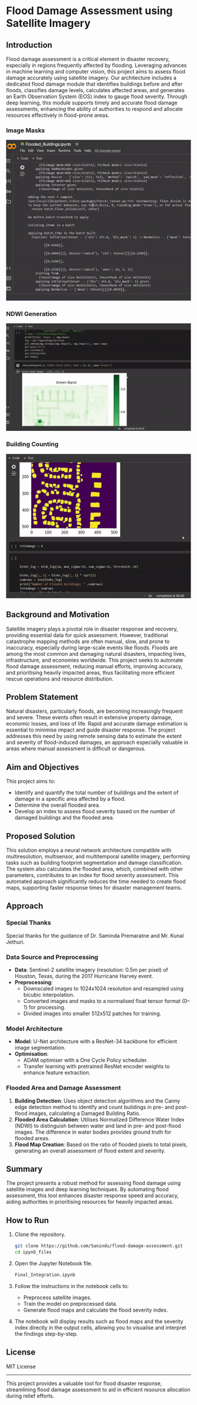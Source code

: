 # Flood Damage Assessment using Satellite Imagery

## Introduction

Flood damage assessment is a critical element in disaster recovery, especially in regions frequently affected by flooding. Leveraging advances in machine learning and computer vision, this project aims to assess flood damage accurately using satellite imagery. Our architecture includes a dedicated flood damage module that identifies buildings before and after floods, classifies damage levels, calculates affected areas, and generates an Earth Observation System (EOS) index to gauge flood severity. Through deep learning, this module supports timely and accurate flood damage assessments, enhancing the ability of authorities to respond and allocate resources effectively in flood-prone areas.

### Image Masks
![](https://github.com/Sanindu/EOS/blob/main/eosv1.gif)

### NDWI Generation

![](https://github.com/Sanindu/EOS/blob/main/eosv2.gif)

### Building Counting

![](https://github.com/Sanindu/EOS/blob/main/eosv3.gif)


## Background and Motivation

Satellite imagery plays a pivotal role in disaster response and recovery, providing essential data for quick assessment. However, traditional catastrophe mapping methods are often manual, slow, and prone to inaccuracy, especially during large-scale events like floods. Floods are among the most common and damaging natural disasters, impacting lives, infrastructure, and economies worldwide. This project seeks to automate flood damage assessment, reducing manual efforts, improving accuracy, and prioritising heavily impacted areas, thus facilitating more efficient rescue operations and resource distribution.

## Problem Statement

Natural disasters, particularly floods, are becoming increasingly frequent and severe. These events often result in extensive property damage, economic losses, and loss of life. Rapid and accurate damage estimation is essential to minimise impact and guide disaster response. The project addresses this need by using remote sensing data to estimate the extent and severity of flood-induced damages, an approach especially valuable in areas where manual assessment is difficult or dangerous.

## Aim and Objectives

This project aims to:
- Identify and quantify the total number of buildings and the extent of damage in a specific area affected by a flood.
- Determine the overall flooded area.
- Develop an index to assess flood severity based on the number of damaged buildings and the flooded area.

## Proposed Solution

This solution employs a neural network architecture compatible with multiresolution, multisensor, and multitemporal satellite imagery, performing tasks such as building footprint segmentation and damage classification. The system also calculates the flooded area, which, combined with other parameters, contributes to an index for flood severity assessment. This automated approach significantly reduces the time needed to create flood maps, supporting faster response times for disaster management teams.

## Approach

### Special Thanks
Special thanks for the guidance of Dr. Saminda Premaratne and Mr. Kunal Jethuri.

### Data Source and Preprocessing
- **Data**: Sentinel-2 satellite imagery (resolution: 0.5m per pixel) of Houston, Texas, during the 2017 Hurricane Harvey event.
- **Preprocessing**: 
  - Downscaled images to 1024x1024 resolution and resampled using bicubic interpolation.
  - Converted images and masks to a normalised float tensor format (0–1) for processing.
  - Divided images into smaller 512x512 patches for training.

### Model Architecture
- **Model**: U-Net architecture with a ResNet-34 backbone for efficient image segmentation.
- **Optimisation**: 
  - ADAM optimiser with a One Cycle Policy scheduler.
  - Transfer learning with pretrained ResNet encoder weights to enhance feature extraction.

### Flooded Area and Damage Assessment
1. **Building Detection**: Uses object detection algorithms and the Canny edge detection method to identify and count buildings in pre- and post-flood images, calculating a Damaged Building Ratio.
2. **Flooded Area Calculation**: Utilises Normalized Difference Water Index (NDWI) to distinguish between water and land in pre- and post-flood images. The difference in water bodies provides ground truth for flooded areas.
3. **Flood Map Creation**: Based on the ratio of flooded pixels to total pixels, generating an overall assessment of flood extent and severity.

## Summary
The project presents a robust method for assessing flood damage using satellite images and deep learning techniques. By automating flood assessment, this tool enhances disaster response speed and accuracy, aiding authorities in prioritising resources for heavily impacted areas.

## How to Run

1. Clone the repository.
    ```bash
    git clone https://github.com/Sanindu/flood-damage-assessment.git
    cd ipynb_files
    ```
2. Open the Jupyter Notebook file.
    ```bash
    Final_Integration.ipynb
    ```
4. Follow the instructions in the notebook cells to:
   - Preprocess satellite images.
   - Train the model on preprocessed data.
   - Generate flood maps and calculate the flood severity index.
   
5. The notebook will display results such as flood maps and the severity index directly in the output cells, allowing you to visualise and interpret the findings step-by-step.


## License
MIT License

---

This project provides a valuable tool for flood disaster response, streamlining flood damage assessment to aid in efficient resource allocation during relief efforts.
